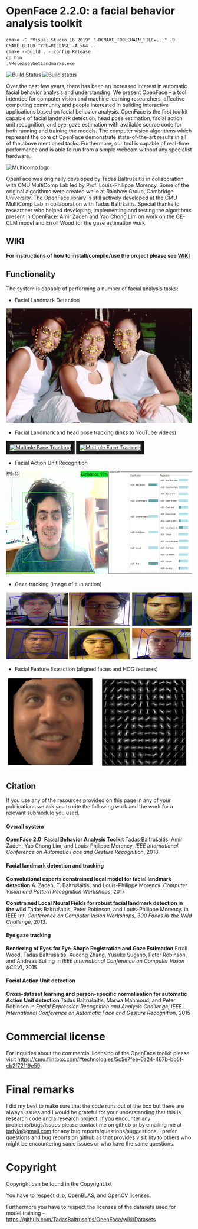 # OpenFace 2.2.0: a facial behavior analysis toolkit

```
cmake -G "Visual Studio 16 2019" "-DCMAKE_TOOLCHAIN_FILE=..." -D CMAKE_BUILD_TYPE=RELEASE -A x64 ..
cmake --build . --config Release
cd bin
.\Release\GetLandmarks.exe
```

[![Build Status](https://travis-ci.org/TadasBaltrusaitis/OpenFace.svg?branch=master)](https://travis-ci.org/TadasBaltrusaitis/OpenFace)
[![Build status](https://ci.appveyor.com/api/projects/status/8msiklxfbhlnsmxp/branch/master?svg=true)](https://ci.appveyor.com/project/TadasBaltrusaitis/openface/branch/master)

Over the past few years, there has been an increased interest in automatic facial behavior analysis
and understanding. We present OpenFace – a tool intended for computer vision and machine learning
researchers, affective computing community and people interested in building interactive
applications based on facial behavior analysis. OpenFace is the ﬁrst toolkit capable of facial
landmark detection, head pose estimation, facial action unit recognition, and eye-gaze estimation
with available source code for both running and training the models. The computer vision algorithms
which represent the core of OpenFace demonstrate state-of-the-art results in all of the above
mentioned tasks. Furthermore, our tool is capable of real-time performance and is able to run from a
simple webcam without any specialist hardware.

![Multicomp logo](https://github.com/TadasBaltrusaitis/OpenFace/blob/master/imgs/muticomp_logo_black.png)

OpenFace was originally developed by Tadas Baltrušaitis in collaboration with CMU MultiComp Lab led by Prof. Louis-Philippe Morency. Some of the original algorithms were created while at Rainbow Group, Cambridge University. The OpenFace library is still actively developed at the CMU MultiComp Lab in collaboration with Tadas Baltršaitis. Special thanks to researcher who helped developing, implementing and testing the algorithms present in OpenFace: Amir Zadeh and Yao Chong Lim on work on the CE-CLM model and Erroll Wood for the gaze estimation work.

## WIKI

**For instructions of how to install/compile/use the project please see [WIKI](https://github.com/TadasBaltrusaitis/OpenFace/wiki)**

## Functionality

The system is capable of performing a number of facial analysis tasks:

* Facial Landmark Detection

![Sample facial landmark detection image](https://github.com/TadasBaltrusaitis/OpenFace/blob/master/imgs/multi_face_img.png)

* Facial Landmark and head pose tracking (links to YouTube videos)

<a href="https://www.youtube.com/watch?v=V7rV0uy7heQ" target="_blank"><img src="http://img.youtube.com/vi/V7rV0uy7heQ/0.jpg" alt="Multiple Face Tracking" width="240" height="180" border="10" /></a>
<a href="https://www.youtube.com/watch?v=vYOa8Pif5lY" target="_blank"><img src="http://img.youtube.com/vi/vYOa8Pif5lY/0.jpg" alt="Multiple Face Tracking" width="240" height="180" border="10" /></a>

* Facial Action Unit Recognition

<img src="https://github.com/TadasBaltrusaitis/OpenFace/blob/master/imgs/au_sample.png" height="280" width="600" >

* Gaze tracking (image of it in action)

<img src="https://github.com/TadasBaltrusaitis/OpenFace/blob/master/imgs/gaze_ex.png" height="182" width="600" >

* Facial Feature Extraction (aligned faces and HOG features)

![Sample aligned face and HOG image](https://github.com/TadasBaltrusaitis/OpenFace/blob/master/imgs/appearance.png)

## Citation

If you use any of the resources provided on this page in any of your publications we ask you to cite the following work and the work for a relevant submodule you used.

#### Overall system

**OpenFace 2.0: Facial Behavior Analysis Toolkit**
Tadas Baltrušaitis, Amir Zadeh, Yao Chong Lim, and Louis-Philippe Morency,
_IEEE International Conference on Automatic Face and Gesture Recognition_, 2018

#### Facial landmark detection and tracking

**Convolutional experts constrained local model for facial landmark detection**
A. Zadeh, T. Baltrušaitis, and Louis-Philippe Morency.
_Computer Vision and Pattern Recognition Workshops_, 2017

**Constrained Local Neural Fields for robust facial landmark detection in the wild**
Tadas Baltrušaitis, Peter Robinson, and Louis-Philippe Morency.
in IEEE Int. _Conference on Computer Vision Workshops, 300 Faces in-the-Wild Challenge_, 2013.

#### Eye gaze tracking

**Rendering of Eyes for Eye-Shape Registration and Gaze Estimation**
Erroll Wood, Tadas Baltrušaitis, Xucong Zhang, Yusuke Sugano, Peter Robinson, and Andreas Bulling
in _IEEE International Conference on Computer Vision (ICCV)_, 2015

#### Facial Action Unit detection

**Cross-dataset learning and person-specific normalisation for automatic Action Unit detection**
Tadas Baltrušaitis, Marwa Mahmoud, and Peter Robinson
in _Facial Expression Recognition and Analysis Challenge_,
_IEEE International Conference on Automatic Face and Gesture Recognition_, 2015

# Commercial license

For inquiries about the commercial licensing of the OpenFace toolkit please visit https://cmu.flintbox.com/#technologies/5c5e7fee-6a24-467b-bb5f-eb2f72119e59

# Final remarks

I did my best to make sure that the code runs out of the box but there are always issues and I would be grateful for your understanding that this is research code and a research project. If you encounter any problems/bugs/issues please contact me on github or by emailing me at tadyla@gmail.com for any bug reports/questions/suggestions. I prefer questions and bug reports on github as that provides visibility to others who might be encountering same issues or who have the same questions.

# Copyright

Copyright can be found in the Copyright.txt

You have to respect dlib, OpenBLAS, and OpenCV licenses.

Furthermore you have to respect the licenses of the datasets used for model training - https://github.com/TadasBaltrusaitis/OpenFace/wiki/Datasets

